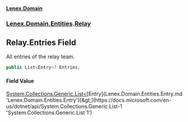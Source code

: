 #### [Lenex.Domain](index.md 'index')
### [Lenex.Domain.Entities](Lenex.Domain.Entities.md 'Lenex.Domain.Entities').[Relay](Lenex.Domain.Entities.Relay.md 'Lenex.Domain.Entities.Relay')

## Relay.Entries Field

All entries of the relay team.

```csharp
public List<Entry>? Entries;
```

#### Field Value
[System.Collections.Generic.List&lt;](https://docs.microsoft.com/en-us/dotnet/api/System.Collections.Generic.List-1 'System.Collections.Generic.List`1')[Entry](Lenex.Domain.Entities.Entry.md 'Lenex.Domain.Entities.Entry')[&gt;](https://docs.microsoft.com/en-us/dotnet/api/System.Collections.Generic.List-1 'System.Collections.Generic.List`1')